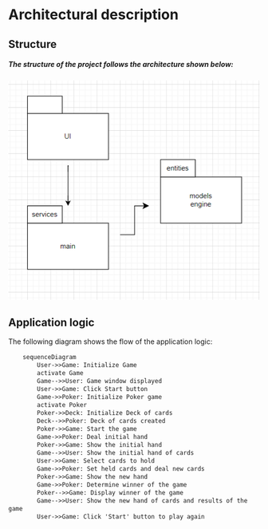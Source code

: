 # Architectural description
## Structure
##### The structure of the project follows the architecture shown below:
![Diagram](./pictures/architecture.png)

## Application logic
The following diagram shows the flow of the application logic:
```mermaid
    sequenceDiagram
        User->>Game: Initialize Game
        activate Game
        Game-->>User: Game window displayed
        User->>Game: Click Start button
        Game->>Poker: Initialize Poker game
        activate Poker
        Poker->>Deck: Initialize Deck of cards
        Deck-->>Poker: Deck of cards created
        Poker->>Game: Start the game
        Game->>Poker: Deal initial hand
        Poker->>Game: Show the initial hand
        Game-->>User: Show the initial hand of cards
        User->>Game: Select cards to hold
        Game->>Poker: Set held cards and deal new cards
        Poker->>Game: Show the new hand
        Game->>Poker: Determine winner of the game
        Poker-->>Game: Display winner of the game
        Game-->>User: Show the new hand of cards and results of the game
        User->>Game: Click 'Start' button to play again
```